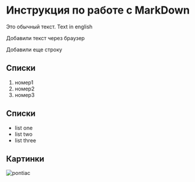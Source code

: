 # Инструкция по работе с MarkDown

Это обычный текст. Text in english

Добавили текст через браузер

Добавили еще строку

## Списки
1. номер1
2. номер2
3. номер3 

## Списки
* list one
* list two
* list three

## Картинки
![pontiac](pontiac.jpg)
